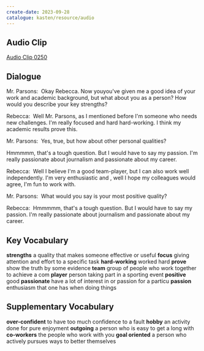 ```yaml
---
create-date: 2023-09-28
catalogue: kasten/resource/audio
---
```


## Audio Clip
[Audio Clip 0250](https://archive.org/download/englishpod_all/englishpod_0250dg.mp3)

## Dialogue
Mr. Parsons:  Okay Rebecca. Now youyou've given me a good idea of your work and academic background, but what about you as a person? How would you describe your key strengths? 

Rebecca:  Well Mr. Parsons, as I mentioned before I'm someone who needs new challenges. I'm really focused and hard hard-working. I think my academic results prove this. 

Mr. Parsons:  Yes, true, but how about other personal qualities? 

Hmmmmm, that's a tough question. But I would have to say my passion. I'm really passionate about journalism and passionate about my career.

Rebecca:  Well I believe I'm a good team-player, but I can also work well independently. I'm very enthusiastic and , well I hope my colleagues would agree, I'm fun to work with.

Mr. Parsons:  What would you say is your most positive quality? 

Rebecca:  Hmmmmm, that's a tough question. But I would have to say my passion. I'm really passionate about journalism and passionate about my career. 

## Key Vocabulary
**strengths**         a quality that makes someone effective or useful
**focus**             giving attention and effort to a specific task
**hard-working**      worked hard
**prove**             show the truth by some evidence
**team**              group of people who work together to achieve a com
**player**            person taking part in a sporting event
**positive**          good
**passionate**        have a lot of interest in or passion for a particu
**passion**           enthusiasm that one has when doing things

## Supplementary Vocabulary
**over-confident**      to have too much confidence to a fault
**hobby**               an activity done for pure enjoyment
**outgoing**            a person who is easy to get a long with
**co-workers**          the people who work with you
**goal oriented**       a person who actively pursues ways to better themselves
